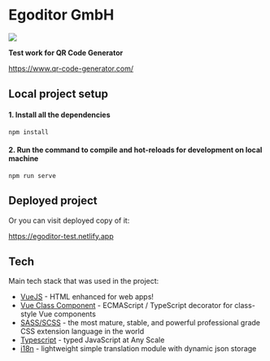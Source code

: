 # Egoditor GmbH
![](https://github.com/neberaa/egoditor-test/src/assets/logo.png)

**Test work for QR Code Generator**

https://www.qr-code-generator.com/
## Local project setup

#### 1. Install all the dependencies
```
npm install
```

#### 2. Run the command to compile and hot-reloads for development on local machine
```
npm run serve
```

## Deployed project
Or you can visit deployed copy of it:

https://egoditor-test.netlify.app 


## Tech

Main tech stack that was used in the project:

* [VueJS](https://vuejs.org) - HTML enhanced for web apps!
* [Vue Class Component](https://class-component.vuejs.org/) - ECMAScript / TypeScript decorator for class-style Vue components
* [SASS/SCSS](https://sass-lang.com/) - the most mature, stable, and powerful professional grade CSS extension language in the world
* [Typescript](https://www.typescriptlang.org/) - typed JavaScript at Any Scale
* [i18n](https://www.npmjs.com/package/i18n) - lightweight simple translation module with dynamic json storage
